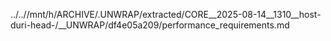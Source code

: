 ../..//mnt/h/ARCHIVE/.UNWRAP/extracted/CORE__2025-08-14__1310__host-duri-head-/__UNWRAP/df4e05a209/performance_requirements.md